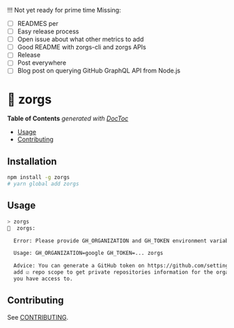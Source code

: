 !!! Not yet ready for prime time
Missing:
- [ ] READMES per
- [ ] Easy release process
- [ ] Open issue about what other metrics to add
- [ ] Good README with zorgs-cli and zorgs APIs
- [ ] Release
- [ ] Post everywhere
- [ ] Blog post on querying GitHub GraphQL API from Node.js

# 🦑 zorgs

<!-- START doctoc generated TOC please keep comment here to allow auto update -->
<!-- DON'T EDIT THIS SECTION, INSTEAD RE-RUN doctoc TO UPDATE -->
**Table of Contents**  *generated with [DocToc](https://github.com/thlorenz/doctoc)*

- [Usage](#usage)
- [Contributing](#contributing)

<!-- END doctoc generated TOC please keep comment here to allow auto update -->

## Installation

```sh
npm install -g zorgs
# yarn global add zorgs
```

## Usage

```sh
> zorgs
🦑  zorgs:

  Error: Please provide GH_ORGANIZATION and GH_TOKEN environment variables

  Usage: GH_ORGANIZATION=google GH_TOKEN=... zorgs

  Advice: You can generate a GitHub token on https://github.com/settings/tokens,
  add ☑ repo scope to get private repositories information for the organizations
  you have access to.
```

## Contributing

See [CONTRIBUTING](./.github/CONTRIBUTING.md).
